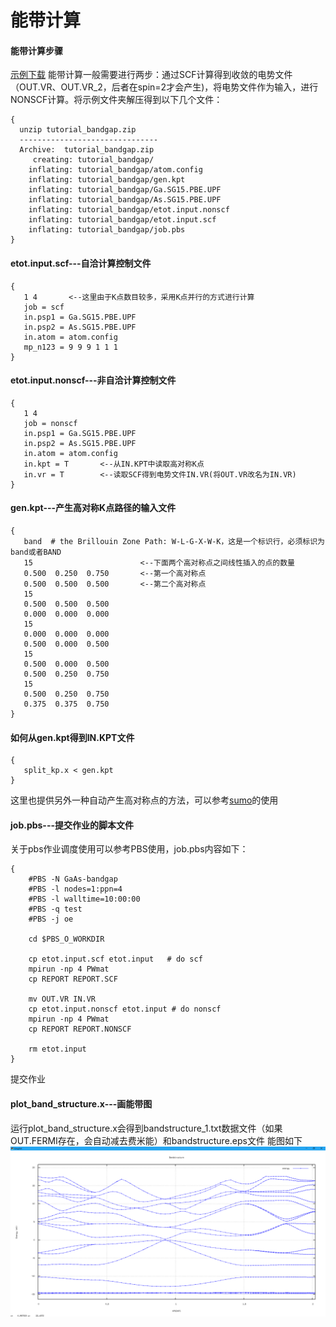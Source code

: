# 能带计算
#### 能带计算步骤
[示例下载](http://39.98.50.106/pwmat-resource/course-download/PWmat/tutorial_bandgap.zip)
能带计算一般需要进行两步：通过SCF计算得到收敛的电势文件（OUT.VR、OUT.VR_2，后者在spin=2才会产生)，将电势文件作为输入，进行NONSCF计算。将示例文件夹解压得到以下几个文件：
``` 
{
  unzip tutorial_bandgap.zip
  -------------------------------
  Archive:  tutorial_bandgap.zip
     creating: tutorial_bandgap/
    inflating: tutorial_bandgap/atom.config
    inflating: tutorial_bandgap/gen.kpt
    inflating: tutorial_bandgap/Ga.SG15.PBE.UPF
    inflating: tutorial_bandgap/As.SG15.PBE.UPF
    inflating: tutorial_bandgap/etot.input.nonscf
    inflating: tutorial_bandgap/etot.input.scf
    inflating: tutorial_bandgap/job.pbs
}
```
#### etot.input.scf---自洽计算控制文件
```
{
   1 4       <--这里由于K点数目较多，采用K点并行的方式进行计算
   job = scf
   in.psp1 = Ga.SG15.PBE.UPF
   in.psp2 = As.SG15.PBE.UPF
   in.atom = atom.config
   mp_n123 = 9 9 9 1 1 1
}
```
#### etot.input.nonscf---非自洽计算控制文件
```
{
   1 4
   job = nonscf
   in.psp1 = Ga.SG15.PBE.UPF
   in.psp2 = As.SG15.PBE.UPF
   in.atom = atom.config
   in.kpt = T       <--从IN.KPT中读取高对称K点
   in.vr = T        <--读取SCF得到电势文件IN.VR(将OUT.VR改名为IN.VR)
}
```
#### gen.kpt---产生高对称K点路径的输入文件
```
{
   band  # the Brillouin Zone Path: W-L-G-X-W-K，这是一个标识行，必须标识为band或者BAND
   15                        <--下面两个高对称点之间线性插入的点的数量
   0.500  0.250  0.750       <--第一个高对称点
   0.500  0.500  0.500       <--第二个高对称点
   15
   0.500  0.500  0.500
   0.000  0.000  0.000
   15
   0.000  0.000  0.000
   0.500  0.000  0.500
   15
   0.500  0.000  0.500
   0.500  0.250  0.750
   15
   0.500  0.250  0.750
   0.375  0.375  0.750	
}
```
#### 如何从gen.kpt得到IN.KPT文件
```
{
   split_kp.x < gen.kpt		
}
```
这里也提供另外一种自动产生高对称点的方法，可以参考[sumo](http://www.pwmat.com/tutorial-pwmat-sumo.html)的使用
#### job.pbs---提交作业的脚本文件
关于pbs作业调度使用可以参考PBS使用，job.pbs内容如下：
```
{
    #PBS -N GaAs-bandgap
    #PBS -l nodes=1:ppn=4
    #PBS -l walltime=10:00:00
    #PBS -q test
    #PBS -j oe
    
    cd $PBS_O_WORKDIR
    
    cp etot.input.scf etot.input   # do scf 
    mpirun -np 4 PWmat
    cp REPORT REPORT.SCF
    
    mv OUT.VR IN.VR
    cp etot.input.nonscf etot.input # do nonscf
    mpirun -np 4 PWmat
    cp REPORT REPORT.NONSCF
    
    rm etot.input		
}
```
提交作业
#### plot_band_structure.x---画能带图
运行plot_band_structure.x会得到bandstructure_1.txt数据文件（如果OUT.FERMI存在，会自动减去费米能）和bandstructure.eps文件
能图如下
![图片](../pic/tutorial-pwmat-bandgap-1.png)